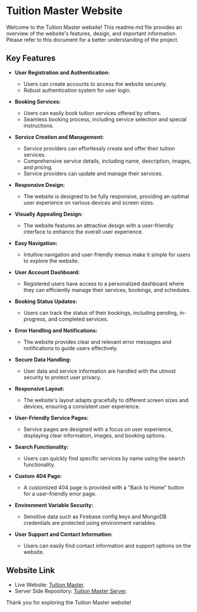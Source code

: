 # Tuition Master Website

Welcome to the Tuition Master website! This readme.md file provides an overview of the website's features, design, and important information. Please refer to this document for a better understanding of the project.

## Key Features

- **User Registration and Authentication:**

  - Users can create accounts to access the website securely.
  - Robust authentication system for user login.

- **Booking Services:**

  - Users can easily book tuition services offered by others.
  - Seamless booking process, including service selection and special instructions.

- **Service Creation and Management:**

  - Service providers can effortlessly create and offer their tuition services.
  - Comprehensive service details, including name, description, images, and pricing.
  - Service providers can update and manage their services.

- **Responsive Design:**

  - The website is designed to be fully responsive, providing an optimal user experience on various devices and screen sizes.

- **Visually Appealing Design:**

  - The website features an attractive design with a user-friendly interface to enhance the overall user experience.

- **Easy Navigation:**

  - Intuitive navigation and user-friendly menus make it simple for users to explore the website.

- **User Account Dashboard:**

  - Registered users have access to a personalized dashboard where they can efficiently manage their services, bookings, and schedules.

- **Booking Status Updates:**

  - Users can track the status of their bookings, including pending, in-progress, and completed services.

- **Error Handling and Notifications:**

  - The website provides clear and relevant error messages and notifications to guide users effectively.

- **Secure Data Handling:**

  - User data and service information are handled with the utmost security to protect user privacy.

- **Responsive Layout:**

  - The website's layout adapts gracefully to different screen sizes and devices, ensuring a consistent user experience.

- **User-Friendly Service Pages:**

  - Service pages are designed with a focus on user experience, displaying clear information, images, and booking options.

- **Search Functionality:**

  - Users can quickly find specific services by name using the search functionality.

- **Custom 404 Page:**

  - A customized 404 page is provided with a "Back to Home" button for a user-friendly error page.

- **Environment Variable Security:**

  - Sensitive data such as Firebase config keys and MongoDB credentials are protected using environment variables.

- **User Support and Contact Information:**
  - Users can easily find contact information and support options on the website.

## Website Link

- Live Website: [Tuition Master](https://tuition-master-sm.web.app).
- Server Side Repository: [Tuition Master Server](https://github.com/sm0bin/tuition-master-server).

Thank you for exploring the Tuition Master website!
